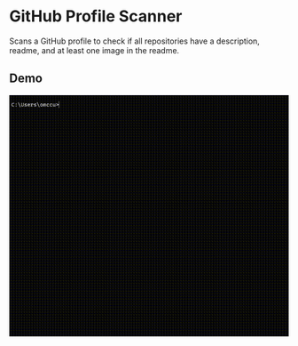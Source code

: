 # GitHub Profile Scanner

Scans a GitHub profile to check if all repositories have a description, readme, and at least one image in the readme.

## Demo

![GitHub Profile Scanner Demo](/demo.gif)
